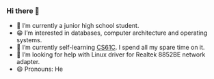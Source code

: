 ### Hi there 👋
- 🔭 I’m currently a junior high school student.
- 😁 I’m interested in databases, computer architecture and operating systems.
- 🌱 I’m currently self-learning [CS61C](https://inst.eecs.berkeley.edu/~cs61c/su21/). I spend all my spare time on it.
- 🤔 I’m looking for help with Linux driver for Realtek 8852BE network adapter.
- 😄 Pronouns: He
<!--
**unuing/unuing** is a ✨ _special_ ✨ repository because its `README.md` (this file) appears on your GitHub profile.

Here are some ideas to get you started:


- 🌱 I’m currently learning ...
- 👯 I’m looking to collaborate on ...
- 🤔 I’m looking for help with ...
- 💬 Ask me about ...
- 📫 How to reach me: ...
- 😄 Pronouns: ...
- ⚡ Fun fact: ...
-->
